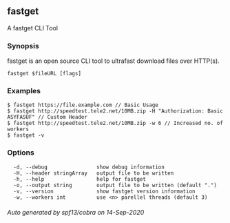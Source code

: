 ## fastget

A fastget CLI Tool

### Synopsis

fastget is an open source CLI tool to ultrafast download files over HTTP(s).

```
fastget $fileURL [flags]
```

### Examples

```
$ fastget https://file.example.com // Basic Usage
$ fastget http://speedtest.tele2.net/10MB.zip -H "Authorization: Basic ASYFASUF" // Custom Header
$ fastget http://speedtest.tele2.net/10MB.zip -w 6 // Increased no. of workers
$ fastget -v

```

### Options

```
  -d, --debug                show debug information
  -H, --header stringArray   output file to be written
  -h, --help                 help for fastget
  -o, --output string        output file to be written (default ".")
  -v, --version              show fastget version information
  -w, --workers int          use <n> parellel threads (default 3)
```

###### Auto generated by spf13/cobra on 14-Sep-2020
